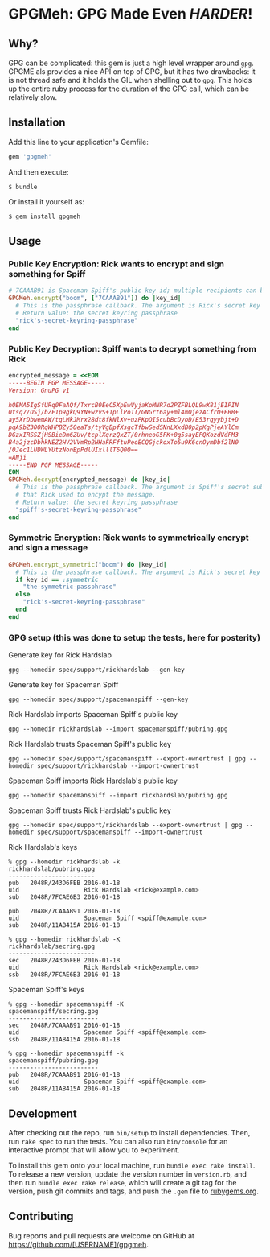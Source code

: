 # GPGMeh: GPG Made Even _HARDER_!

## Why?

GPG can be complicated: this gem is just a high level wrapper around `gpg`.
GPGME als provides a nice API on top of GPG, but it has two drawbacks: it is
not thread safe and it holds the GIL when shelling out to `gpg`. This holds up
the entire ruby process for the duration of the GPG call, which can be
relatively slow.

## Installation

Add this line to your application's Gemfile:

```ruby
gem 'gpgmeh'
```

And then execute:

    $ bundle

Or install it yourself as:

    $ gem install gpgmeh

## Usage

### Public Key Encryption: Rick wants to encrypt and sign something for Spiff

```ruby
# 7CAAAB91 is Spaceman Spiff's public key id; multiple recipients can be specified
GPGMeh.encrypt("boom", ["7CAAAB91"]) do |key_id|
  # This is the passphrase callback. The argument is Rick's secret key id.
  # Return value: the secret keyring passphrase
  "rick's-secret-keyring-passphrase"
end
```

### Public Key Decryption: Spiff wants to decrypt something from Rick

```ruby
encrypted_message = <<EOM
-----BEGIN PGP MESSAGE-----
Version: GnuPG v1

hQEMA5IgSfURq0FaAQf/TxrcB0EeC5XpEwVyjaKoMNR7d2PZFBLQL9wX81jEIPIN
0tsq7/OSj/bZF1p9gkQ9YN+wzvS+1pLlPo1T/GNGrt6ay+ml4mOjezACfrQ+EBB+
ay5XrDbwemAW/tqLMkJMrx28dt8fkNlXv+uzPKpQI5cubBcDyoD/E53rqyybjt+D
pqA9bZ3OORqWHPBZy50eaTs/tyVgBpfXsgcTfbwSedSNnLXxdB0p2pKgPjeAYlCm
DGzxIRSSZjHSBieDm6ZUv/tcplXqrzQxZT/0rhneoG5FK+0g5sayEPQKozdVdFM3
B4a2jzcDbhkNEZ2HV2VVmRp2HHaFRFftuPeoECQGjckoxTo5u9K6cnOymDbf2lN0
/0Jec1LUDWLYUtzNonBpPdlUIxlllT6Q0Q==
=ANji
-----END PGP MESSAGE-----
EOM
GPGMeh.decrypt(encrypted_message) do |key_id|
  # This is the passphrase callback. The argument is Spiff's secret sub key id
  # that Rick used to encypt the message.
  # Return value: the secret keyring passphrase
  "spiff's-secret-keyring-passphrase"
end
```

### Symmetric Encryption: Rick wants to symmetrically encrypt and sign a message

```ruby
GPGMeh.encrypt_symmetric("boom") do |key_id|
  # This is the passphrase callback. The argument is Rick's secret key id OR :symmetric
  if key_id == :symmetric
    "the-symmetric-passphrase"
  else
    "rick's-secret-keyring-passphrase"
  end
end
```


### GPG setup (this was done to setup the tests, here for posterity)

Generate key for Rick Hardslab
```
gpg --homedir spec/support/rickhardslab --gen-key
```

Generate key for Spaceman Spiff
```
gpg --homedir spec/support/spacemanspiff --gen-key
```

Rick Hardslab imports Spaceman Spiff's public key
```
gpg --homedir rickhardslab --import spacemanspiff/pubring.gpg
```

Rick Hardslab trusts Spaceman Spiff's public key
```
gpg --homedir spec/support/spacemanspiff --export-ownertrust | gpg --homedir spec/support/rickhardslab --import-ownertrust
```

Spaceman Spiff imports Rick Hardslab's public key
```
gpg --homedir spacemanspiff --import rickhardslab/pubring.gpg
```

Spaceman Spiff trusts Rick Hardslab's public key
```
gpg --homedir spec/support/rickhardslab --export-ownertrust | gpg --homedir spec/support/spacemanspiff --import-ownertrust
```

Rick Hardslab's keys
```
% gpg --homedir rickhardslab -k
rickhardslab/pubring.gpg
------------------------
pub   2048R/243D6FEB 2016-01-18
uid                  Rick Hardslab <rick@example.com>
sub   2048R/7FCAE6B3 2016-01-18

pub   2048R/7CAAAB91 2016-01-18
uid                  Spaceman Spiff <spiff@example.com>
sub   2048R/11AB415A 2016-01-18

% gpg --homedir rickhardslab -K
rickhardslab/secring.gpg
------------------------
sec   2048R/243D6FEB 2016-01-18
uid                  Rick Hardslab <rick@example.com>
ssb   2048R/7FCAE6B3 2016-01-18
```

Spaceman Spiff's keys
```
% gpg --homedir spacemanspiff -K
spacemanspiff/secring.gpg
-------------------------
sec   2048R/7CAAAB91 2016-01-18
uid                  Spaceman Spiff <spiff@example.com>
ssb   2048R/11AB415A 2016-01-18

% gpg --homedir spacemanspiff -k
spacemanspiff/pubring.gpg
-------------------------
pub   2048R/7CAAAB91 2016-01-18
uid                  Spaceman Spiff <spiff@example.com>
sub   2048R/11AB415A 2016-01-18
```

## Development

After checking out the repo, run `bin/setup` to install dependencies. Then, run `rake spec` to run the tests. You can also run `bin/console` for an interactive prompt that will allow you to experiment.

To install this gem onto your local machine, run `bundle exec rake install`. To release a new version, update the version number in `version.rb`, and then run `bundle exec rake release`, which will create a git tag for the version, push git commits and tags, and push the `.gem` file to [rubygems.org](https://rubygems.org).

## Contributing

Bug reports and pull requests are welcome on GitHub at https://github.com/[USERNAME]/gpgmeh.

